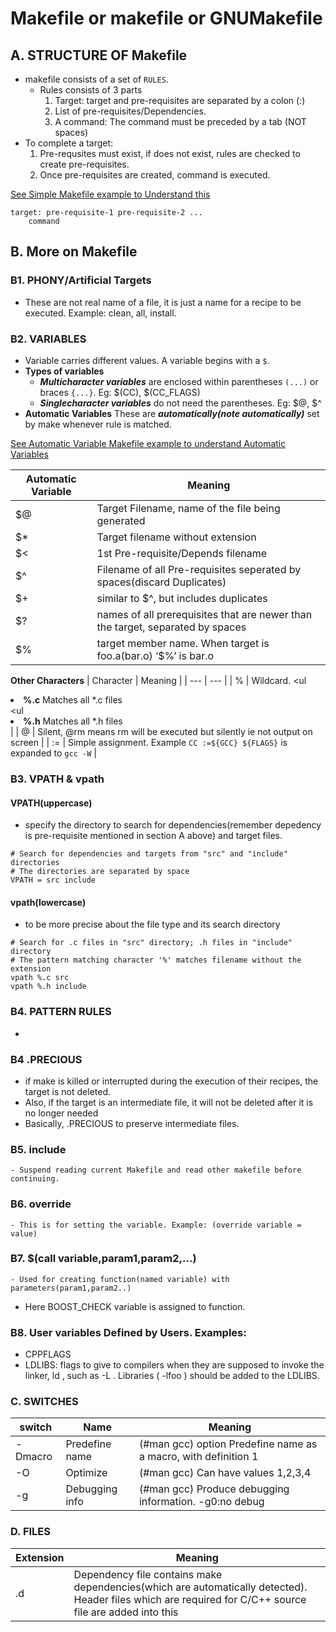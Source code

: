 # Makefile or makefile or GNUMakefile

## A. STRUCTURE OF Makefile
- makefile consists of a set of `RULES`.
	- Rules consists of 3 parts 
		1. Target: target and pre-requisites are separated by a colon (:)
		2. List of pre-requisites/Dependencies.
		3. A command: The command must be preceded by a tab (NOT spaces)
- To complete a target:
	1. Pre-requsites must exist, if does not exist, rules are checked to create pre-requisites.
	2. Once pre-requisites are created, command is executed.

[See Simple Makefile example to Understand this](https://github.com/amitkumar50/Code-examples/blob/master/programming_lang/C/Makefile/Examples/hello-world/simple-Makefile.md)
```
target: pre-requisite-1 pre-requisite-2 ...
	command
```

## B. More on Makefile
### B1. PHONY/Artificial Targets
- These are not real name of a file, it is just a name for a recipe to be executed. Example: clean, all, install.

### B2. VARIABLES
- Variable carries different values. A variable begins with a `$`.
- **Types of variables**
	- ***Multicharacter variables*** are enclosed within parentheses `(...)` or braces `{...}`. Eg: $(CC), $(CC_FLAGS)
	- ***Singlecharacter variables*** do not need the parentheses. Eg: $@, $^
- **Automatic Variables** These are ***automatically(note automatically)*** set by make whenever rule is matched.

[See Automatic Variable Makefile example to understand Automatic Variables](https://github.com/amitkumar50/Code-examples/blob/master/programming_lang/C/Makefile/Examples/hello-world/automatic-variables-makefile.md)

| Automatic Variable | Meaning |
| --- | --- |
| $@ | Target Filename, name of the file being generated |
| $* | Target filename without extension |
| $< | 1st Pre-requisite/Depends filename |
| $^ | Filename of all Pre-requisites seperated by spaces(discard Duplicates) |
| $+ | similar to $^, but includes duplicates |
| $? | names of all prerequisites that are newer than the target, separated by spaces |
| $% | target member name. When target is foo.a(bar.o) ‘$%’ is bar.o |

**Other Characters**
| Character | Meaning |
| --- | --- |
| % | Wildcard. <ul<li>**%.c** Matches all *.c files</ul></li> <ul<li>**%.h** Matches all *.h files</ul></li> |
| @ | Silent, @rm means rm will be executed but silently ie not output on screen |
| := | Simple assignment. Example `CC :=${GCC} ${FLAGS}` is expanded to `gcc -W` |

### B3. VPATH & vpath
#### VPATH(uppercase)
- specify the directory to search for dependencies(remember depedency is pre-requisite mentioned in section A above) and target files.
```
# Search for dependencies and targets from "src" and "include" directories
# The directories are separated by space
VPATH = src include
```

#### vpath(lowercase)
- to be more precise about the file type and its search directory
```
# Search for .c files in "src" directory; .h files in "include" directory
# The pattern matching character '%' matches filename without the extension
vpath %.c src
vpath %.h include
```

### B4. PATTERN RULES
- 

### B4 .PRECIOUS
  - if make is killed or interrupted during the execution of their recipes, the target is not deleted. 
  - Also, if the target is an intermediate file, it will not be deleted after it is no longer needed
  - Basically, .PRECIOUS to preserve intermediate files.
	
### B5. include 
	- Suspend reading current Makefile and read other makefile before continuing.
	
### B6. override
	- This is for setting the variable. Example: (override variable = value)
	
### B7. $(call variable,param1,param2,…)
	- Used for creating function(named variable) with parameters(param1,param2..)
   - Here BOOST_CHECK variable is assigned to function.
	 
### B8. **User variables** Defined by Users. Examples:
   - CPPFLAGS
   - LDLIBS: flags to give to compilers when they are supposed to invoke the linker, ld , such as -L . Libraries ( -lfoo ) should be added to the LDLIBS.
   

### C. SWITCHES
| switch | Name | Meaning |
| --- | --- | --- |
| -Dmacro | Predefine name| (#man gcc) option Predefine name as a macro, with definition 1 |
| -O | Optimize | (#man gcc) Can have values 1,2,3,4 |
| -g | Debugging info | (#man gcc) Produce debugging information. -g0:no debug |

### D. FILES

| Extension | Meaning |
| --- | --- |
| .d | Dependency file contains make dependencies(which are automatically detected). Header files which are required for C/C++ source file are added into this |
